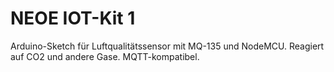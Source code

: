 # NEOE IOT-Kit 1
Arduino-Sketch für Luftqualitätssensor mit MQ-135 und NodeMCU. Reagiert auf CO2 und andere Gase. MQTT-kompatibel.
